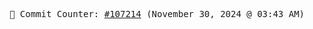 <p align="center">
    <samp>
        📮 Commit Counter: <a href="https://github.com/Javascript-void0/Javascript-void0/commits/main">#107214</a> (November 30, 2024 @ 03:43 AM)
    </samp>
</p>